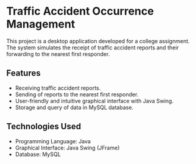 # Traffic Accident Occurrence Management

This project is a desktop application developed for a college assignment. 
The system simulates the receipt of traffic accident reports and their forwarding 
to the nearest first responder.

## Features

- Receiving traffic accident reports.
- Sending of reports to the nearest first responder.
- User-friendly and intuitive graphical interface with Java Swing.
- Storage and query of data in MySQL database.

## Technologies Used

- Programming Language: Java
- Graphical Interface: Java Swing (JFrame)
- Database: MySQL
